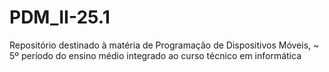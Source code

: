 # PDM_II-25.1
Repositório destinado à matéria de Programação de Dispositivos Móveis, ~ 5º período do ensino médio integrado ao curso técnico em informática

